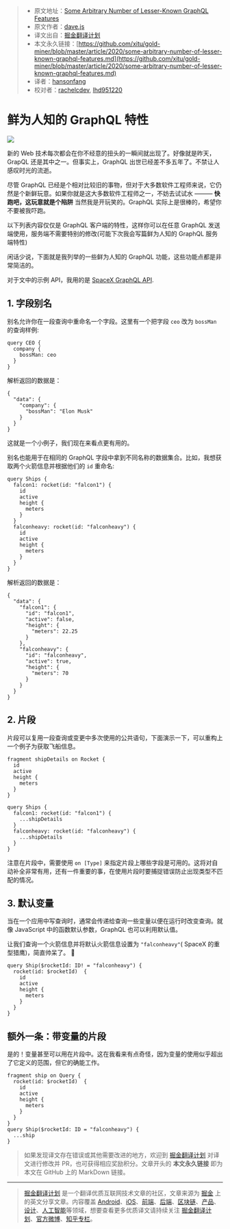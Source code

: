 > * 原文地址：[Some Arbitrary Number of Lesser-Known GraphQL Features](https://medium.com/front-end-weekly/some-arbitrary-number-of-lesser-known-graphql-features-7fe3feeda72)
> * 原文作者：[dave.js](https://medium.com/@_davejs)
> * 译文出自：[掘金翻译计划](https://github.com/xitu/gold-miner)
> * 本文永久链接：[https://github.com/xitu/gold-miner/blob/master/article/2020/some-arbitrary-number-of-lesser-known-graphql-features.md](https://github.com/xitu/gold-miner/blob/master/article/2020/some-arbitrary-number-of-lesser-known-graphql-features.md)
> * 译者：[hansonfang](https://github.com/hansonfang)
> * 校对者：[rachelcdev](https://github.com/rachelcdev), [lhd951220](https://github.com/lhd951220)

# 鲜为人知的 GraphQL 特性

![](https://cdn-images-1.medium.com/max/7256/1*fcV8mO_Z0iAO3iXmGNlMwA.png)

新的 Web 技术每次都会在你不经意的扭头的一瞬间就出现了。好像就是昨天，GrapQL 还是其中之一。但事实上，GraphQL 出世已经差不多五年了。不禁让人感叹时光的流逝。

尽管 GraphQL 已经是个相对比较旧的事物，但对于大多数软件工程师来说，它仍然是个新鲜玩意。如果你就是这大多数软件工程师之一，不妨去试试水 ——— **快跑吧，这玩意就是个陷阱** 当然我是开玩笑的。GraphQL 实际上是很棒的，希望你不要被我吓跑。

以下列表内容仅仅是 GraphQL 客户端的特性，这样你可以在任意 GraphQL 发送端使用，服务端不需要特别的修改(可能下次我会写篇鲜为人知的 GraphQL 服务端特性)

闲话少说，下面就是我列举的一些鲜为人知的 GraphQL 功能，这些功能点都是非常简洁的。

对于文中的示例 API，我用的是 [SpaceX GraphQL API](https://api.spacex.land/graphql/).

## 1. 字段别名

别名允许你在一段查询中重命名一个字段。这里有一个把字段 `ceo` 改为 `bossMan` 的查询样例:

```
query CEO {
  company {
    bossMan: ceo
  }
}
```

解析返回的数据是：

```
{
  "data": {
    "company": {
      "bossMan": "Elon Musk"
    }
  }
}
```

这就是一个小例子，我们现在来看点更有用的。

别名也能用于在相同的 GraphQL 字段中拿到不同名称的数据集合。比如，我想获取两个火箭信息并根据他们的 `id` 重命名:

```
query Ships {
  falcon1: rocket(id: "falcon1") {
    id
    active
    height {
      meters
    }
  }
  falconheavy: rocket(id: "falconheavy") {
    id
    active
    height {
      meters
    }
  }
}
```

解析返回的数据是：

```
{
  "data": {
    "falcon1": {
      "id": "falcon1",
      "active": false,
      "height": {
        "meters": 22.25
      }
    },
    "falconheavy": {
      "id": "falconheavy",
      "active": true,
      "height": {
        "meters": 70
      }
    }
  }
}
```

## 2. 片段

片段可以复用一段查询或变更中多次使用的公共语句，下面演示一下，可以重构上一个例子为获取飞船信息。

```
fragment shipDetails on Rocket {
  id
  active
  height {
    meters
  }
}

query Ships {
  falcon1: rocket(id: "falcon1") {
    ...shipDetails
  }
  falconheavy: rocket(id: "falconheavy") {
    ...shipDetails
  }
}
```

注意在片段中，需要使用 `on [Type]` 来指定片段上哪些字段是可用的。这将对自动补全非常有用，还有一件重要的事，在使用片段时要捕捉错误防止出现类型不匹配的情况。

## 3. 默认变量

当在一个应用中写查询时，通常会传递给查询一些变量以便在运行时改变查询。就像 JavaScript 中的函数默认参数，GraphQL 也可以利用默认值。

让我们查询一个火箭信息并将默认火箭信息设置为 `"falconheavy"`( SpaceX 的重型猎鹰)，简直帅呆了。 🚀

```
query Ship($rocketId: ID! = "falconheavy") {
  rocket(id: $rocketId)  {
    id
    active
    height {
      meters
    }
  }
}
```

## 额外一条：带变量的片段

是的！变量甚至可以用在片段中。这在我看来有点奇怪，因为变量的使用似乎超出了它定义的范围，但它的确能工作。

```
fragment ship on Query {
  rocket(id: $rocketId)  {
    id
    active
    height {
      meters
    }
  }
}
query Ship($rocketId: ID = "falconheavy") {
  ...ship
}
```

> 如果发现译文存在错误或其他需要改进的地方，欢迎到 [掘金翻译计划](https://github.com/xitu/gold-miner) 对译文进行修改并 PR，也可获得相应奖励积分。文章开头的 **本文永久链接** 即为本文在 GitHub 上的 MarkDown 链接。

---

> [掘金翻译计划](https://github.com/xitu/gold-miner) 是一个翻译优质互联网技术文章的社区，文章来源为 [掘金](https://juejin.im) 上的英文分享文章。内容覆盖 [Android](https://github.com/xitu/gold-miner#android)、[iOS](https://github.com/xitu/gold-miner#ios)、[前端](https://github.com/xitu/gold-miner#前端)、[后端](https://github.com/xitu/gold-miner#后端)、[区块链](https://github.com/xitu/gold-miner#区块链)、[产品](https://github.com/xitu/gold-miner#产品)、[设计](https://github.com/xitu/gold-miner#设计)、[人工智能](https://github.com/xitu/gold-miner#人工智能)等领域，想要查看更多优质译文请持续关注 [掘金翻译计划](https://github.com/xitu/gold-miner)、[官方微博](http://weibo.com/juejinfanyi)、[知乎专栏](https://zhuanlan.zhihu.com/juejinfanyi)。
